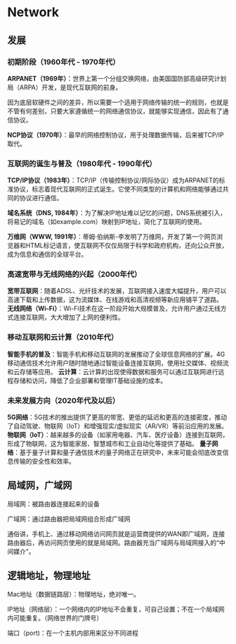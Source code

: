 # Network

## 发展

### 初期阶段（1960年代 - 1970年代）

**ARPANET（1969年）**：世界上第一个分组交换网络，由美国国防部高级研究计划局（ARPA）开发，是现代互联网的前身。

​		因为底层软硬件之间的差异，所以需要一个适用于网络传输的统一的规则，也就是不管有何差别，只要大家遵循统一的网络通信协议，就能够实现通信，因此有了通信协议。

**NCP协议（1970年）**：最早的网络控制协议，用于处理数据传输，后来被TCP/IP取代。

### 互联网的诞生与普及（1980年代 - 1990年代）

**TCP/IP协议（1983年）**：TCP/IP（传输控制协议/网际协议）成为ARPANET的标准协议，标志着现代互联网的正式诞生。它使不同类型的计算机和网络能够通过共同的协议进行通信。

**域名系统（DNS, 1984年）**：为了解决IP地址难以记忆的问题，DNS系统被引入，将易记的域名（如example.com）映射到IP地址，简化了互联网的使用。

**万维网（WWW, 1991年）**：蒂姆·伯纳斯-李发明了万维网，开发了第一个网页浏览器和HTML标记语言，使互联网不仅仅局限于科学和政府机构，还向公众开放，成为信息和通信的全球平台。

### 高速宽带与无线网络的兴起（2000年代）
**宽带互联网**：随着ADSL、光纤技术的发展，互联网接入速度大幅提升，用户可以高速下载和上传数据，这为流媒体、在线游戏和高清视频等新应用铺平了道路。
**无线网络（Wi-Fi）**：Wi-Fi技术在这一阶段开始大规模普及，允许用户通过无线方式连接互联网，大大增加了上网的便利性。

### 移动互联网和云计算（2010年代）
**智能手机的普及**：智能手机和移动互联网的发展推动了全球信息网络的扩展。4G移动通信技术允许用户随时随地通过智能设备连接互联网，使用社交媒体、视频流和云存储等应用。
**云计算**：云计算的出现使得数据和服务可以通过互联网进行远程存储和访问，降低了企业部署和管理IT基础设施的成本。

### 未来发展方向（2020年代及以后）
**5G网络**：5G技术的推出提供了更高的带宽、更低的延迟和更高的连接密度，推动了自动驾驶、物联网（IoT）和增强现实/虚拟现实（AR/VR）等前沿应用的发展。
**物联网（IoT）**：越来越多的设备（如家用电器、汽车、医疗设备）连接到互联网，形成了物联网，这为智能家居、智慧城市和工业自动化等提供了基础。
**量子网络**：基于量子计算和量子通信技术的量子网络正在研究中，未来可能会彻底改变信息传输的安全性和效率。

## 局域网，广域网

局域网：被路由器连接起来的设备

广域网：通过路由器把局域网组合形成广域网

通俗讲，手机上、通过移动网络访问网页就是运营商提供的WAN即广域网，连接路由器后，再访问网页使用的就是局域网。路由器充当广域网与局域网接入的“中间媒介”。

## 逻辑地址，物理地址

Mac地址（数据链路层）：物理地址，绝对唯一。

IP地址（网络层）：一个网络内的IP地址不会重复，可自己设置；不在一个局域网内可能重复。（网络世界的门牌号）

端口（port)：在一个主机内部用来区分不同进程